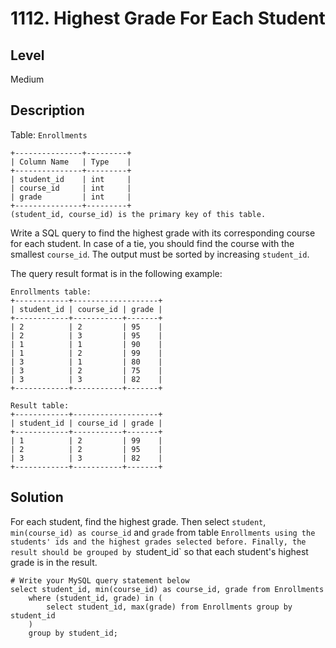 # 1112. Highest Grade For Each Student
## Level
Medium

## Description
Table: `Enrollments`
```
+---------------+---------+
| Column Name   | Type    |
+---------------+---------+
| student_id    | int     |
| course_id     | int     |
| grade         | int     |
+---------------+---------+
(student_id, course_id) is the primary key of this table.
```
Write a SQL query to find the highest grade with its corresponding course for each student. In case of a tie, you should find the course with the smallest `course_id`. The output must be sorted by increasing `student_id`.

The query result format is in the following example:
```
Enrollments table:
+------------+-------------------+
| student_id | course_id | grade |
+------------+-----------+-------+
| 2          | 2         | 95    |
| 2          | 3         | 95    |
| 1          | 1         | 90    |
| 1          | 2         | 99    |
| 3          | 1         | 80    |
| 3          | 2         | 75    |
| 3          | 3         | 82    |
+------------+-----------+-------+

Result table:
+------------+-------------------+
| student_id | course_id | grade |
+------------+-----------+-------+
| 1          | 2         | 99    |
| 2          | 2         | 95    |
| 3          | 3         | 82    |
+------------+-----------+-------+
```

## Solution
For each student, find the highest grade. Then select `student`, `min(course_id) as course_id` and `grade` from table `Enrollments using the students' ids and the highest grades selected before. Finally, the result should be grouped by `student_id` so that each student's highest grade is in the result.
```
# Write your MySQL query statement below
select student_id, min(course_id) as course_id, grade from Enrollments
    where (student_id, grade) in (
        select student_id, max(grade) from Enrollments group by student_id
    )
    group by student_id;
```
